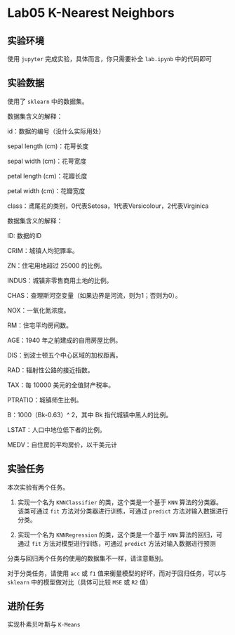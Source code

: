 # Lab05 K-Nearest Neighbors

## 实验环境

使用 `jupyter` 完成实验，具体而言，你只需要补全 `lab.ipynb` 中的代码即可

## 实验数据

使用了 `sklearn` 中的数据集。

数据集含义的解释：

id：数据的编号（没什么实际用处）

sepal length (cm)：花萼长度

sepal width (cm)：花萼宽度

petal length (cm)：花瓣长度

petal width (cm)：花瓣宽度

class：鸢尾花的类别，0代表Setosa，1代表Versicolour，2代表Virginica


数据集含义的解释：

ID: 数据的ID

CRIM：城镇人均犯罪率。

ZN：住宅用地超过 25000 的比例。

INDUS：城镇非零售商用土地的比例。

CHAS：查理斯河空变量（如果边界是河流，则为1；否则为0）。

NOX：一氧化氮浓度。

RM：住宅平均房间数。

AGE：1940 年之前建成的自用房屋比例。

DIS：到波士顿五个中心区域的加权距离。

RAD：辐射性公路的接近指数。

TAX：每 10000 美元的全值财产税率。

PTRATIO：城镇师生比例。

B：1000（Bk-0.63）^ 2，其中 Bk 指代城镇中黑人的比例。

LSTAT：人口中地位低下者的比例。

MEDV：自住房的平均房价，以千美元计

## 实验任务

本次实验有两个任务。

1. 实现一个名为 `KNNClassifier` 的类，这个类是一个基于 `KNN` 算法的分类器。该类可通过 `fit` 方法对分类器进行训练，可通过 `predict` 方法对输入数据进行分类。

2. 实现一个名为 `KNNRegression` 的类，这个类是一个基于 `KNN` 算法的回归，可通过 `fit` 方法对模型进行训练，可通过 `predict` 方法对输入数据进行预测

分类与回归两个任务的使用的数据集不一样，请注意甄别。

对于分类任务，请使用 `acc` 或 `f1` 值来衡量模型的好坏，而对于回归任务，可以与 `sklearn` 中的模型做对比（具体可比较 `MSE` 或 `R2` 值）

## 进阶任务

实现朴素贝叶斯与 `K-Means`
